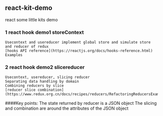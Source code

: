 ## react-kit-demo
react some little kits demo
### 1 react hook demo1 storeContext
    Usecontext and usereducer implement global store and simulate store and reducer of redux
    [hooks API reference](https://reactjs.org/docs/hooks-reference.html) Examples 
### 2 react hook demo2 slicereducer
    Usecontext, usereducer, slicing reducer
    Separating data handling by domain
    Combining reducers by slice
    [reducer slice combination](https://www.redux.org.cn/docs/recipes/reducers/RefactoringReducersExample.html)
####Key points:
    The state returned by reducer is a JSON object
    The slicing and combination are around the attributes of the JSON object
        
    
